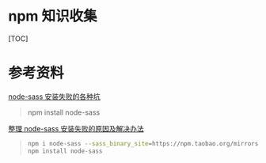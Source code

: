 # npm 知识收集

[TOC]

# 参考资料

[node-sass 安装失败的各种坑](https://www.jianshu.com/p/92afe92db99f)

> npm install node-sass

[整理 node-sass 安装失败的原因及解决办法](https://segmentfault.com/a/1190000010984731)

> ```sh
> npm i node-sass --sass_binary_site=https://npm.taobao.org/mirrors/node-sass/
> npm install node-sass
> ```